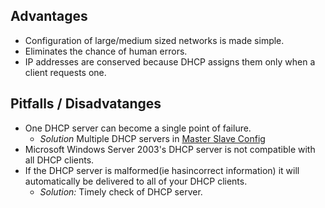## Advantages
- Configuration of large/medium sized networks is made simple.
- Eliminates the chance of human errors.
- IP addresses are conserved because DHCP assigns them only when a client requests one.

## Pitfalls / Disadvatanges
- One DHCP server can become a single point of failure.
  - *Solution* Multiple DHCP servers in [Master Slave Config](/System-Design/Concepts/Databases/Database_Scaling)
- Microsoft Windows Server 2003's DHCP server is not compatible with all DHCP clients.
- If the DHCP server is malformed(ie hasincorrect information) it will automatically be delivered to all of your DHCP clients.
  - *Solution:* Timely check of DHCP server.

